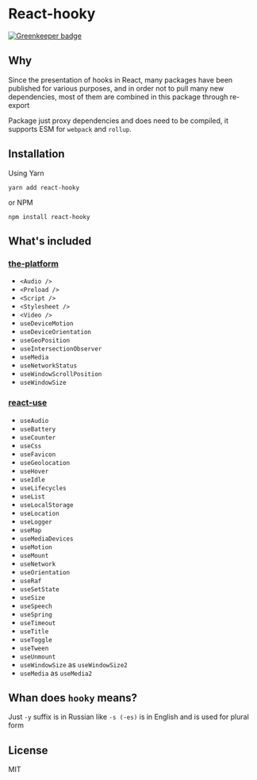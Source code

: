 
# React-hooky

[![Greenkeeper badge](https://badges.greenkeeper.io/cloudever/react-hooky.svg)](https://greenkeeper.io/)

## Why

Since the presentation of hooks in React, many packages have been published for various purposes, and in order not to pull many new dependencies, most of them are combined in this package through re-export

Package just proxy dependencies and does need to be compiled, it supports ESM for `webpack` and `rollup`.

## Installation

Using Yarn

```
yarn add react-hooky
```

or NPM

```
npm install react-hooky
```

## What's included

### [the-platform](https://github.com/palmerhq/the-platform)

 - `<Audio /> `
 - `<Preload /> `
 - `<Script /> `
 - `<Stylesheet /> `
 - `<Video /> `
 - `useDeviceMotion`
 - `useDeviceOrientation`
 - `useGeoPosition`
 - `useIntersectionObserver`
 - `useMedia`
 - `useNetworkStatus`
 - `useWindowScrollPosition`
 - `useWindowSize`

### [react-use](https://github.com/streamich/react-use)

- `useAudio`
- `useBattery`
- `useCounter`
- `useCss`
- `useFavicon`
- `useGeolocation`
- `useHover`
- `useIdle`
- `useLifecycles`
- `useList`
- `useLocalStorage`
- `useLocation`
- `useLogger`
- `useMap`
- `useMediaDevices`
- `useMotion`
- `useMount`
- `useNetwork`
- `useOrientation`
- `useRaf`
- `useSetState`
- `useSize`
- `useSpeech`
- `useSpring`
- `useTimeout`
- `useTitle`
- `useToggle`
- `useTween`
- `useUnmount`
- `useWindowSize` as `useWindowSize2`
- `useMedia` as `useMedia2`

## Whan does `hooky` means?

Just `-y` suffix is in Russian like `-s (-es)` is in English and is used for plural form

## License

MIT
